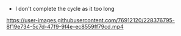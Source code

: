 - I don't complete the cycle as it too long

https://user-images.githubusercontent.com/76912120/228376795-8f19e734-5c7d-47f9-9f4e-ec8559ff79cd.mp4

